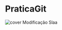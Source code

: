# PraticaGit

![cover](https://www.google.com/imgres?q=mfdoom&imgurl=https%3A%2F%2Fcdn-images.dzcdn.net%2Fimages%2Fcover%2Feb41db75ea6b22ad495876e7fa944bb4%2F0x1900-000000-80-0-0.jpg&imgrefurl=https%3A%2F%2Fwww.deezer.com%2Fbr%2Fartist%2F2857&docid=9jll2LPSn_O-wM&tbnid=htsSpuCsWlgviM&vet=12ahUKEwjMx9qJ1Y6KAxWGr5UCHXu-MsEQM3oECBgQAA..i&w=1200&h=1200&hcb=2&ved=2ahUKEwjMx9qJ1Y6KAxWGr5UCHXu-MsEQM3oECBgQAA)
Modificação
Slaa